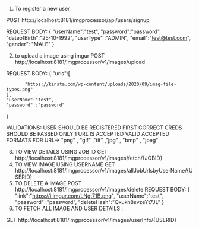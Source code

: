 1. To register a new user

POST http://localhost:8181/imgprocessor/api/users/signup

REQUEST BODY:
{
"userName":"test",
"password":"password",
"dateofBirth":"25-10-1992",
"userType" :"ADMIN",
"email":"test@test.com",
"gender": "MALE"
}

2. to upload a image using imgur
   POST http://localhost:8181/imgprocessor/v1/images/upload

REQUEST BODY:
{
"urls":[

           "https://kinsta.com/wp-content/uploads/2020/09/imag-file-types.png"
    ],
    "userName":"test",
    "password" :"password"

}

VALIDATIONS:
USER SHOULD BE REGISTERED FIRST
CORRECT CREDS SHOULD BE PASSED
ONLY 1 URL IS ACCEPTED
VALID ACCEPTED FORMATS FOR URL->    "png" , "gif" ,"tif" ,"jpg" , "bmp" , "jpeg"

3. TO VIEW DETAILS USING JOB ID
   GET http://localhost:8181/imgprocessor/v1/images/fetch/{JOBID}
4. TO VIEW IMAGE USING USERNAME
   GET http://localhost:8181/imgprocessor/v1/images/allJobUrlsbyUserName/{USERID}
5. TO DELETE A IMAGE
   POST  http://localhost:8181/imgprocessor/v1/images/delete
   REQUEST BODY:
   {
   "link":"https://i.imgur.com/LNgt71B.png",
   "userName":"test",
   "password" :"password",
   "deleteHash":"Qxukh8svzeYt7JL"
   }
6. TO FETCH ALL IMAGE AND USER DETAILS :

GET http://localhost:8181/imgprocessor/v1/images/userInfo/{USERID}